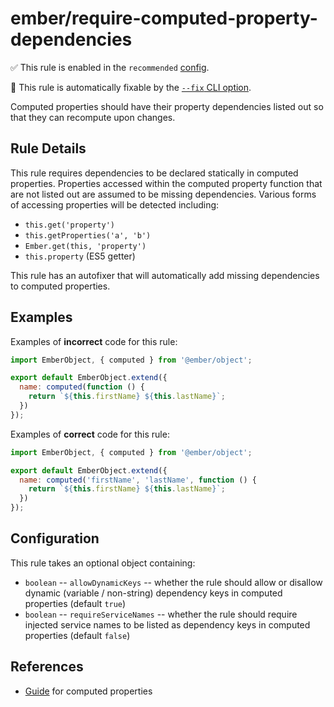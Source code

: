 # ember/require-computed-property-dependencies

✅ This rule is enabled in the `recommended` [config](https://github.com/ember-cli/eslint-plugin-ember#-configurations).

🔧 This rule is automatically fixable by the [`--fix` CLI option](https://eslint.org/docs/latest/user-guide/command-line-interface#--fix).

<!-- end auto-generated rule header -->

Computed properties should have their property dependencies listed out so that they can recompute upon changes.

## Rule Details

This rule requires dependencies to be declared statically in computed properties. Properties accessed within the computed property function that are not listed out are assumed to be missing dependencies. Various forms of accessing properties will be detected including:

- `this.get('property')`
- `this.getProperties('a', 'b')`
- `Ember.get(this, 'property')`
- `this.property` (ES5 getter)

This rule has an autofixer that will automatically add missing dependencies to computed properties.

## Examples

Examples of **incorrect** code for this rule:

```js
import EmberObject, { computed } from '@ember/object';

export default EmberObject.extend({
  name: computed(function () {
    return `${this.firstName} ${this.lastName}`;
  })
});
```

Examples of **correct** code for this rule:

```js
import EmberObject, { computed } from '@ember/object';

export default EmberObject.extend({
  name: computed('firstName', 'lastName', function () {
    return `${this.firstName} ${this.lastName}`;
  })
});
```

## Configuration

This rule takes an optional object containing:

- `boolean` -- `allowDynamicKeys` -- whether the rule should allow or disallow dynamic (variable / non-string) dependency keys in computed properties (default `true`)
- `boolean` -- `requireServiceNames` -- whether the rule should require injected service names to be listed as dependency keys in computed properties (default `false`)

## References

- [Guide](https://guides.emberjs.com/release/object-model/computed-properties/) for computed properties
